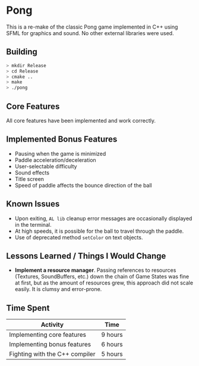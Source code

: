 # Pong

This is a re-make of the classic Pong game implemented in C++ using SFML for graphics and sound. No other external libraries were used.

## Building

```bash
> mkdir Release
> cd Release
> cmake ..
> make
> ./pong
```

## Core Features
All core features have been implemented and work correctly.

## Implemented Bonus Features

- Pausing when the game is minimized
- Paddle acceleration/deceleration
- User-selectable difficulty
- Sound effects
- Title screen
- Speed of paddle affects the bounce direction of the ball

## Known Issues
- Upon exiting, `AL lib` cleanup error messages are occasionally displayed in the terminal.
- At high speeds, it is possible for the ball to travel through the paddle.
- Use of deprecated method `setColor` on text objects.

## Lessons Learned / Things I Would Change

- **Implement a resource manager**. Passing references to resources (Textures, SoundBuffers, etc.) down the chain of Game States was fine at first, but as the amount of resources grew, this approach did not scale easily. It is clumsy and error-prone.

## Time Spent

Activity | Time
---|---
Implementing core features | 9 hours
Implementing bonus features | 6 hours
Fighting with the C++ compiler | 5 hours
